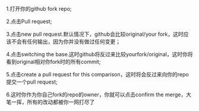 1.打开你的github fork repo;

2.点击Pull request;

3.点击new pull request.默认情况下，github会比较original/your fork，这时应该不会有任何输出，因为你并没有做过任何变更；

4.点击switching the base.这时github将反过来比较yourfork/original，这时你将看到original相对你fork时的所有commit;

5.点击create a pull request for this comparison，这时将会反过来向你的repo提交一个pull request;

6.这时你作为你自己fork的repo的owner，你就可以点击confirm the merge，大笔一挥，所有的改动都被你一网打尽了
